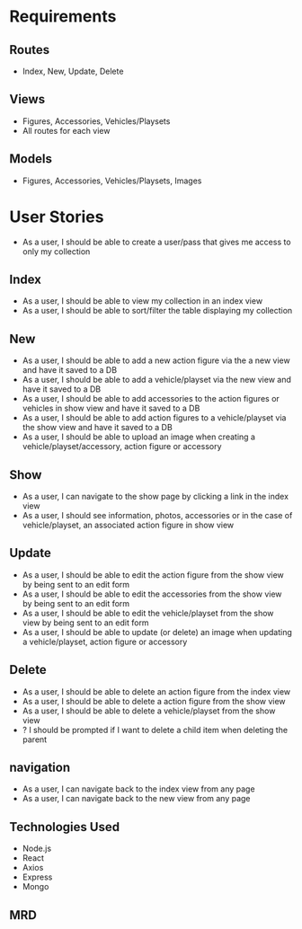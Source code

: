 
# Requirements
## Routes
- Index, New, Update, Delete
## Views
- Figures, Accessories, Vehicles/Playsets
- All routes for each view
## Models
- Figures, Accessories, Vehicles/Playsets, Images
# User Stories


- As a user, I should be able to create a user/pass that gives me access to only my collection
## Index
- As a user, I should be able to view my collection in an index view
- As a user, I should be able to sort/filter the table displaying my collection
## New
- As a user, I should be able to add a new action figure via the a new view and have it saved to a DB
- As a user, I should be able to add a vehicle/playset via the new view and have it saved to a DB
- As a user, I should be able to add accessories to the action figures or vehicles in show view and have it saved to a DB
- As a user, I should be able to add action figures to a vehicle/playset via the show view and have it saved to a DB
- As a user, I should be able to upload an image when creating a vehicle/playset/accessory, action figure or accessory

## Show
- As a user, I can navigate to the show page by clicking a link in the index view 
- As a user, I should see information, photos, accessories or in the case of vehicle/playset, an associated action figure in show view

## Update
- As a user, I should be able to edit the action figure from the show view by being sent to an edit form
- As a user, I should be able to edit the accessories from the show view by being sent to an edit form
- As a user, I should be able to edit the vehicle/playset from the show view by being sent to an edit form
- As a user, I should be able to update (or delete) an image when updating a vehicle/playset, action figure or accessory

## Delete
- As a user, I should be able to delete an action figure from the index view
- As a user, I should be able to delete a action figure from the show view
- As a user, I should be able to delete a vehicle/playset from the show view
- ? I should be prompted if I want to delete a child item when deleting the parent
## navigation
- As a user, I can navigate back to the index view from any page
- As a user, I can navigate back to the new view from any page


## Technologies Used 

* Node.js
* React
* Axios
* Express 
* Mongo

## MRD
